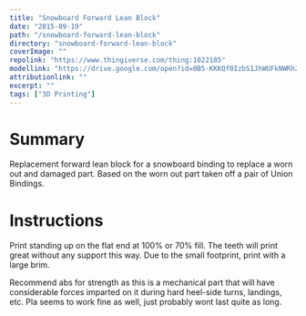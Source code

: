 ```yaml
---
title: "Snowboard Forward Lean Block"
date: "2015-09-19"
path: "/snowboard-forward-lean-block"
directory: "snowboard-forward-lean-block"
coverImage: ""
repolink: "https://www.thingiverse.com/thing:1022185"
modellink: "https://drive.google.com/open?id=0B5-KKKQf0IzbS1JhWUFkNWRhZVk"
attributionlink: ""
excerpt: ""
tags: ["3D Printing"]
---
```


# Summary

Replacement forward lean block for a snowboard binding to replace a worn out and damaged part. Based on the worn out part taken off a pair of Union Bindings.

# Instructions

Print standing up on the flat end at 100% or 70% fill. The teeth will print great without any support this way. Due to the small footprint, print with a large brim.

Recommend abs for strength as this is a mechanical part that will have considerable forces imparted on it during hard heel-side turns, landings, etc. Pla seems to work fine as well, just probably wont last quite as long.
